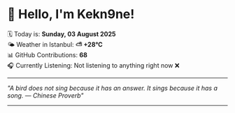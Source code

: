 # 👋 Hello, I'm Kekn9ne!

🗓️ Today is: **Sunday, 03 August 2025**  
🌤️ Weather in Istanbul: **⛅️  +28°C**  
📊 GitHub Contributions: **68**  
🎧 Currently Listening: Not listening to anything right now ❌

---

_"A bird does not sing because it has an answer. It sings because it has a song. — *Chinese Proverb*"_

---
